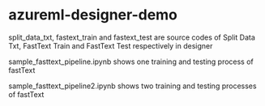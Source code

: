 # azureml-designer-demo

split_data_txt, fastext_train and fastext_test are source codes of Split Data Txt, FastText Train and FastText Test respectively in designer

sample_fasttext_pipeline.ipynb shows one training and testing process of fastText

sample_fasttext_pipeline2.ipynb shows two training and testing processes of fastText
